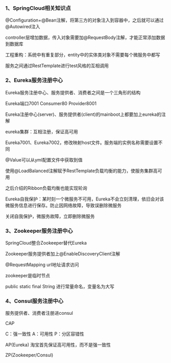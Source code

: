 ### 1、SpringCloud相关知识点

@Configuration+@Bean注解，将第三方的对象注入到容器中，之后就可以通过@Autowired注入

controller层增加数据，传入对象需要加@RequestBody注解，才能正常添加数据到数据库



工程重构：系统中有重复部分，entity中的实体类对象不需要每个微服务中都写



服务之间通过RestTemplate进行test风格的互相调用



### 2、Eureka服务注册中心

Eureka服务注册中心、服务提供者、消费者之间是一个三角形的结构

Eureka端口7001  Consumer80   Provider8001

Eureka注册中心(server)、服务提供者(client)的mainboot上都要加上eureka的注解

eureka集群：互相注册，保证高可用



Eureka7001、Eureka7002，修改映射host文件。服务端的实例名称需要设置不同

@Value可以从yml配置文件中获取到值



使用@LoadBalanced注解赋予RestTemplate负载均衡的能力，使服务集群高可用

之后介绍的Ribbon负载均衡也能实现轮询



Eureka自我保护：某时刻一个微服务不可用，Eureka不会立刻清理，依旧会对该微服务信息进行保存。防止因网络故障，导致误删除微服务

关闭自我保护，微服务故障，立即删除微服务



### 3、Zookeeper服务注册中心

SpringCloud整合Zookeeper替代Eureka

Zookeeper服务提供者加上@EnableDiscoveryClient注解

@RequestMapping url地址请求访问

zookeeper是临时节点



public static final String 进行常量命名，变量名为大写



### 4、Consul服务注册中心

服务提供者、消费者注册进consul

CAP

C：强一致性   A：可用性   P：分区容错性

AP(Eureka)   淘宝首先保证高可用性，而不是强一致性

ZP(Zookeeper/Consul)

